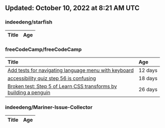 ## Updated: October 10, 2022 at 8:21 AM UTC


### indeedeng/starfish
|**Title**|**Age**|
|:----|:----|


### freeCodeCamp/freeCodeCamp
|**Title**|**Age**|
|:----|:----|
|[Add tests for navigating language menu with keyboard](https://github.com/freeCodeCamp/freeCodeCamp/issues/47649)|12&nbsp;days|
|[accessibility quiz step 56 is confusing](https://github.com/freeCodeCamp/freeCodeCamp/issues/47588)|18&nbsp;days|
|[Broken test: Step 5 of Learn CSS transforms by building a penguin](https://github.com/freeCodeCamp/freeCodeCamp/issues/47513)|26&nbsp;days|


### indeedeng/Mariner-Issue-Collector
|**Title**|**Age**|
|:----|:----|